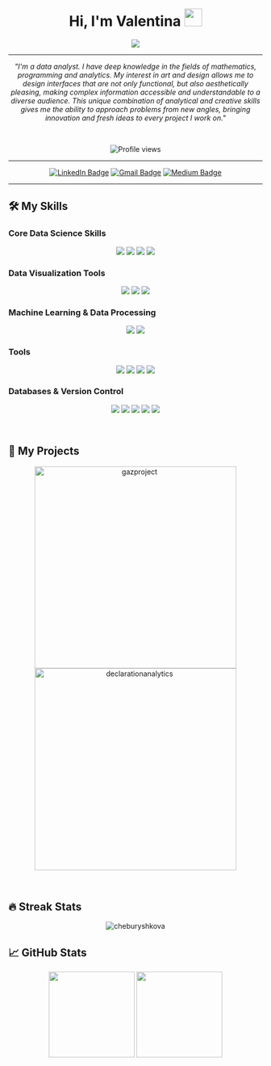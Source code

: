 <h1 align="center">Hi, I'm Valentina <img src="https://media.giphy.com/media/hvRJCLFzcasrR4ia7z/giphy.gif" width="35px"></h1>

<p align="center">
  <img src="https://readme-typing-svg.herokuapp.com?lines=Data+Analyst;DS+%7C+AI+%7C+ML;Painter+%26+Creative+Thinker;Good+vibes+grind+on+y'all!&center=true&width=440&height=45&color=f758f7&vCenter=true&size=22">
</p>

<hr/>

<p align="center">
  <em>"I'm a data analyst. I have deep knowledge in the fields of mathematics, programming and analytics. My interest in art and design allows me to design interfaces that are not only functional, but also aesthetically pleasing, making complex information accessible and understandable to a diverse audience. This unique combination of analytical and creative skills gives me the ability to approach problems from new angles, bringing innovation and fresh ideas to every project I work on."</em>
</p>

<br>

<p align="center">
  <img src="https://komarev.com/ghpvc/?username=cheburyshkova&style=flat-square&color=ff69b4" alt="Profile views">
</p>

<hr/>

<p align="center">
  <a href="https://www.linkedin.com/in/cheburyshkova/" target="_blank"><img src="https://img.shields.io/badge/LinkedIn-0077B5?style=for-the-badge&logo=linkedin&logoColor=white" alt="LinkedIn Badge"></a>
  <a href="mailto:valentinacheburyshkova@gmail.com" target="_blank"><img src="https://img.shields.io/badge/Gmail-D14836?style=for-the-badge&logo=gmail&logoColor=white" alt="Gmail Badge"></a>
  <a href="https://medium.com/@valentinacheburyshkova" target="_blank"><img src="https://img.shields.io/badge/Medium-12100E?style=for-the-badge&logo=medium&logoColor=white" alt="Medium Badge"></a>
</p>

<hr/>

## 🛠️ My Skills

### Core Data Science Skills
<p align="center">
  <img src="https://img.shields.io/badge/Pandas-150458?style=for-the-badge&logo=pandas&logoColor=white">
  <img src="https://img.shields.io/badge/NumPy-013243?style=for-the-badge&logo=numpy&logoColor=white">
  <img src="https://img.shields.io/badge/SciPy-8CAAE6?style=for-the-badge&logo=scipy&logoColor=white">
  <img src="https://img.shields.io/badge/Python-3776AB?style=for-the-badge&logo=python&logoColor=white">
</p>

### Data Visualization Tools
<p align="center">
  <img src="https://img.shields.io/badge/Matplotlib-003545?style=for-the-badge&logo=matplotlib&logoColor=white">
  <img src="https://img.shields.io/badge/Plotly-3F4F75?style=for-the-badge&logo=plotly&logoColor=white">
  <img src="https://img.shields.io/badge/Canva-00C4CC?style=for-the-badge&logo=canva&logoColor=white">
</p>

### Machine Learning & Data Processing
<p align="center">
  <img src="https://img.shields.io/badge/Scikit--learn-F7931E?style=for-the-badge&logo=scikit-learn&logoColor=white">
  <img src="https://img.shields.io/badge/PyTorch-EE4C2C?style=for-the-badge&logo=pytorch&logoColor=white">
</p>

### Tools
<p align="center">
  <img src="https://img.shields.io/badge/Airflow-017CEE?style=for-the-badge&logo=apache-airflow&logoColor=white">
  <img src="https://img.shields.io/badge/Docker-2496ED?style=for-the-badge&logo=docker&logoColor=white">
  <img src="https://img.shields.io/badge/Jupyter-F37626?style=for-the-badge&logo=jupyter&logoColor=white">
  <img src="https://img.shields.io/badge/Visual_Studio_Code-007ACC?style=for-the-badge&logo=visual-studio-code&logoColor=white">
</p>

### Databases & Version Control
<p align="center">
  <img src="https://img.shields.io/badge/SQLite-003B57?style=for-the-badge&logo=sqlite&logoColor=white">
  <img src="https://img.shields.io/badge/MySQL-4479A1?style=for-the-badge&logo=mysql&logoColor=white">
  <img src="https://img.shields.io/badge/Git-F05032?style=for-the-badge&logo=git&logoColor=white">
  <img src="https://img.shields.io/badge/GitHub-181717?style=for-the-badge&logo=github&logoColor=white">
  <img src="https://img.shields.io/badge/GitLab-FCA121?style=for-the-badge&logo=gitlab&logoColor=white">
</p>

<br>


## 📕 My Projects

<p align="center">
  <!-- Enhanced project display with uniform style -->
  <a href="https://github.com/cheburyshkova/gazproject">
    <img src="https://github-readme-stats.vercel.app/api/pin/?username=cheburyshkova&repo=gazproject&theme=buefy&bg_color=6a1b9a&title_color=f06292&icon_color=f8a8d4" width="400" alt="gazproject">
  </a>
  <a href="https://github.com/cheburyshkova/declarationanalytics">
    <img src="https://github-readme-stats.vercel.app/api/pin/?username=cheburyshkova&repo=declarationanalytics&theme=buefy&bg_color=6a1b9a&title_color=f06292&icon_color=f8a8d4" width="400" alt="declarationanalytics">
  </a>
</p>

<br>

## 🔥 Streak Stats

<p align="center">
  <img src="https://github-readme-streak-stats.herokuapp.com/?user=cheburyshkova&theme=highcontrast&background=6a1b9a&ring=f06292&fire=f06292&currStreakLabel=f06292" alt="cheburyshkova">
</p>

## 📈 GitHub Stats

<p align="center">
  <img src="https://github-readme-stats.vercel.app/api?username=cheburyshkova&show_icons=true&theme=highcontrast&icon_color=f8a8d4&title_color=f06292&bg_color=6a1b9a" height="170px"/>
  <img src="https://github-readme-stats.vercel.app/api/top-langs/?username=cheburyshkova&theme=highcontrast&bg_color=6a1b9a&title_color=f06292&text_color=f8a8d4&layout=compact" height="170px"/>
</p>

